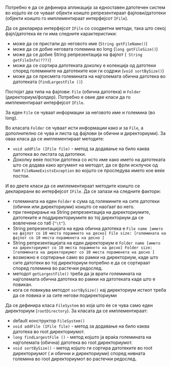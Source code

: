 Потребно е да се дефинира апликација за едноставен датотечен систем во којшто ќе се чуваат објекти коишто репрезентираат фајлови/датотеки (објекти коишто го имплементираат интерфејсот `IFile`). 

Да се декларира интерфејсот `IFile` со соодветни методи, така што секој фајл/датотека ќе ги има следните карактеристики:

- може да се пристапи до неговото име (`String getFileName()`)
- може да се добие неговата големина во long  (`long getFileSize()`)
- може да се добие String репрезентација на фајлот (` String getFileInfo(???)`)
- може да се сортира датотеката доколку е колекција од датотеки според големините на датотеките кои ги содржи (`void sortBySize()`)
- може да се пресмета големината на најголемата обична датотека во датотеката (`findLargestFile ()`)

Постојат два типа на фајлови: `File` (обична датотека) и `Folder` (директориум/фолдер). Потребно е овие две класи да го имплементираат интерфејсот `IFile`.

За еден `File` се чуваат информации за неговото име и големина (во long). 

Во класата `Folder` се чуваат исти информации како и за `File`, a дополнително се чува и листа од фајлови (и обични и директориуми). 
За оваа класа да се имплементираат методите:

- `void addFile (IFile file)` - метод за додавање на било каква датотека во листата од датотеки. 
 - Доколку веќе постои датотека со исто име како името на датотеката што се додава како аргумент на методот, да се фрли исклучок од тип `FileNameExistsException` во којшто се проследува името кое веќе постои.

И во двете класи да се имплементираат методите коишто се декларирани во интерфејсот `IFile`. Да се запази на следните фактори:

- големината на еден `Folder` е сума од големините на сите датотеки (обични или директориуми) коишто се наоѓаат во него.
- при генерирање на String репрезентација на директориумите, датотеките и поддиректориумите во тој директориум да се вовлечени со таб (`"\t"`).
- String репрезентацијата на една обична датотека е `File name [името на фајлот со 10 места порамнето на десно] File size: [големината на фајлот со 10 места пораменета на десно ]` 
- String репрезентацијата на еден директориум е `Folder name [името на директориумот со 10 места порамнето на десно] Folder size: [големината на директориумот со 10 места пораменета на десно ]` 
- возможно е сортирање само во рамки на директориум, каде што сите датотеки во тој директориум потребно е да се сортираат според големина во растечки редослед.
- методот `getLargestFile()` треба да ја врати големината на најголемата обична датотека во рамки на датотеката каде што е повикан. 
- кога се повикува методот `sortBySize()` кај директориум истиот треба да се повика и за сите негови подиректориуми

Да се дефинира класа `FileSystem` во која што ќе се чува само еден директориум (`rootDirectory`). За класата да се имплементираат:

- default конструктор `FileSystem()`
- `void addFile (IFile file)` - метод за додавање на било каква датотека во root директориумот.
- `long findLargestFile ()` - метод којшто ја враќа големината на најголемата (обична) датотека во root директориумот.
- `void sortBySize()` - метод којшто ги сортира датотеките во root директориумот ( и обични и директориуми) според нивната големина во root директориумот во растечки редослед. 



